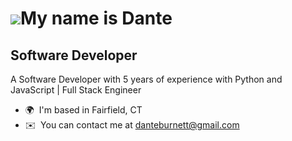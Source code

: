  ![](https://user-images.githubusercontent.com/18350557/176309783-0785949b-9127-417c-8b55-ab5a4333674e.gif)My name is Dante
=============================================================================================================================

Software Developer
------------------

A Software Developer with 5 years of experience with Python and JavaScript | Full Stack Engineer

*   🌍  I'm based in Fairfield, CT
*   ✉️  You can contact me at [danteburnett@gmail.com](mailto:danteburnett@gmail.com)

